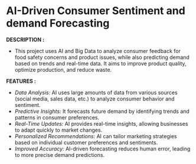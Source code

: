# AI-Driven Consumer Sentiment and demand Forecasting

**DESCRIPTION :**
- This project uses AI and Big Data to analyze consumer feedback for food safety concerns and product issues, while also predicting demand based on trends and real-time data. It aims to improve product quality, optimize production, and reduce waste.

**FEATURES :**
- *Data Analysis:* AI uses large amounts of data from various sources (social media, sales data, etc.) to analyze consumer behavior and sentiment.
- *Predictive Insights:* It forecasts future demand by identifying trends and patterns in consumer preferences.
- *Real-Time Updates:* AI provides real-time insights, allowing businesses to adapt quickly to market changes.
- *Personalized Recommendations:* AI can tailor marketing strategies based on individual customer preferences and sentiments.
- *Improved Accuracy:* AI-driven forecasting reduces human error, leading to more precise demand predictions.
        
